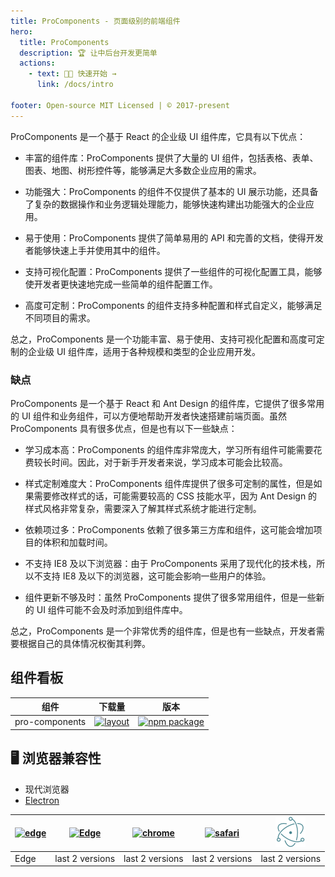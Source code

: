 ```yaml
---
title: ProComponents - 页面级别的前端组件
hero:
  title: ProComponents
  description: 🏆 让中后台开发更简单
  actions:
    - text: 🏮🏮 快速开始 →
      link: /docs/intro

footer: Open-source MIT Licensed | © 2017-present
---
```


ProComponents 是一个基于 React 的企业级 UI 组件库，它具有以下优点：

- 丰富的组件库：ProComponents 提供了大量的 UI 组件，包括表格、表单、图表、地图、树形控件等，能够满足大多数企业应用的需求。

- 功能强大：ProComponents 的组件不仅提供了基本的 UI 展示功能，还具备了复杂的数据操作和业务逻辑处理能力，能够快速构建出功能强大的企业应用。

- 易于使用：ProComponents 提供了简单易用的 API 和完善的文档，使得开发者能够快速上手并使用其中的组件。

- 支持可视化配置：ProComponents 提供了一些组件的可视化配置工具，能够使开发者更快速地完成一些简单的组件配置工作。

- 高度可定制：ProComponents 的组件支持多种配置和样式自定义，能够满足不同项目的需求。

总之，ProComponents 是一个功能丰富、易于使用、支持可视化配置和高度可定制的企业级 UI 组件库，适用于各种规模和类型的企业应用开发。

### 缺点

ProComponents 是一个基于 React 和 Ant Design 的组件库，它提供了很多常用的 UI 组件和业务组件，可以方便地帮助开发者快速搭建前端页面。虽然 ProComponents 具有很多优点，但是也有以下一些缺点：

- 学习成本高：ProComponents 的组件库非常庞大，学习所有组件可能需要花费较长时间。因此，对于新手开发者来说，学习成本可能会比较高。

- 样式定制难度大：ProComponents 组件库提供了很多可定制的属性，但是如果需要修改样式的话，可能需要较高的 CSS 技能水平，因为 Ant Design 的样式风格非常复杂，需要深入了解其样式系统才能进行定制。

- 依赖项过多：ProComponents 依赖了很多第三方库和组件，这可能会增加项目的体积和加载时间。

- 不支持 IE8 及以下浏览器：由于 ProComponents 采用了现代化的技术栈，所以不支持 IE8 及以下的浏览器，这可能会影响一些用户的体验。

- 组件更新不够及时：虽然 ProComponents 提供了很多常用组件，但是一些新的 UI 组件可能不会及时添加到组件库中。

总之，ProComponents 是一个非常优秀的组件库，但是也有一些缺点，开发者需要根据自己的具体情况权衡其利弊。

## 组件看板

| 组件           | 下载量                                                                                                                              | 版本                                                                                                                                                                        |
| -------------- | ----------------------------------------------------------------------------------------------------------------------------------- | --------------------------------------------------------------------------------------------------------------------------------------------------------------------------- |
| pro-components | [![layout](https://img.shields.io/npm/dw/@ant-design/pro-components.svg)](https://www.npmjs.com/package/@ant-design/pro-components) | [![npm package](https://img.shields.io/npm/v/@ant-design/pro-components.svg?style=flat-square?style=flat-square)](https://www.npmjs.com/package/@ant-design/pro-components) |

## 🖥 浏览器兼容性

- 现代浏览器
- [Electron](https://www.electronjs.org/)

| [![edge](https://raw.githubusercontent.com/alrra/browser-logos/master/src/edge/edge_48x48.png)](http://godban.github.io/browsers-support-badges/) | [![Edge](https://raw.githubusercontent.com/alrra/browser-logos/master/src/firefox/firefox_48x48.png)](http://godban.github.io/browsers-support-badges/) | [![chrome](https://raw.githubusercontent.com/alrra/browser-logos/master/src/chrome/chrome_48x48.png)](http://godban.github.io/browsers-support-badges/) | [![safari](https://raw.githubusercontent.com/alrra/browser-logos/master/src/safari/safari_48x48.png)](http://godban.github.io/browsers-support-badges/) | [![electron_48x48](https://raw.githubusercontent.com/alrra/browser-logos/master/src/electron/electron_48x48.png)](http://godban.github.io/browsers-support-badges/) |
| ------------------------------------------------------------------------------------------------------------------------------------------------- | ------------------------------------------------------------------------------------------------------------------------------------------------------- | ------------------------------------------------------------------------------------------------------------------------------------------------------- | ------------------------------------------------------------------------------------------------------------------------------------------------------- | ------------------------------------------------------------------------------------------------------------------------------------------------------------------- |
| Edge                                                                                                                                              | last 2 versions                                                                                                                                         | last 2 versions                                                                                                                                         | last 2 versions                                                                                                                                         | last 2 versions                                                                                                                                                     |
